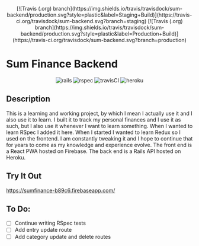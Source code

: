 
<p align="center">
[![Travis (.org) branch](https://img.shields.io/travis/travisdock/sum-backend/production.svg?style=plastic&label=Staging+Build)](https://travis-ci.org/travisdock/sum-backend.svg?branch=staging)
[![Travis (.org) branch](https://img.shields.io/travis/travisdock/sum-backend/production.svg?style=plastic&label=Production+Build)](https://travis-ci.org/travisdock/sum-backend.svg?branch=production)
</p>

# Sum Finance Backend

<p align="center">
<img src="https://user-images.githubusercontent.com/36681963/46639201-cba21300-cb32-11e8-9db8-27cabb7ed5f0.jpg" alt="rails" title="Built with Ruby on Rails">
<img src="https://user-images.githubusercontent.com/36681963/46639336-5e42b200-cb33-11e8-87df-2b30f6c3deb1.jpg" alt="rspec" title="Tested with RSpec">
<img src="https://user-images.githubusercontent.com/36681963/46639150-84b41d80-cb32-11e8-88c5-a7903ffad743.jpg" alt="travisCI" title="Continuous Integration with Travis CI">
<img src="https://user-images.githubusercontent.com/36681963/46583393-29940500-ca24-11e8-948b-9fd2591490de.jpg" alt="heroku" title="Deployed on Heroku">
</p>

## Description
This is a learning and working project, by which I mean I actually use it and I also use it to learn. I built it to track my personal finances and I use it as such, but I also use it whenever I want to learn something.  When I wanted to learn RSpec I added it here. When I started I wanted to learn Redux so I used on the frontend. I am constantly tweaking it and I hope to continue that for years to come as my knowledge and experience evolve.
The front end is a React PWA hosted on Firebase.  The back end is a Rails API hosted on Heroku.

## Try It Out
https://sumfinance-b89c6.firebaseapp.com/

## To Do:
- [ ] Continue writing RSpec tests
- [ ] Add entry update route
- [ ] Add category update and delete routes

